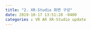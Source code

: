 ```yaml
---
title: "2. XR-Studio 화면 구성"
date: 2019-10-17 13:51:28 -0400
categories : VR AR XR-Studio update
---
```


